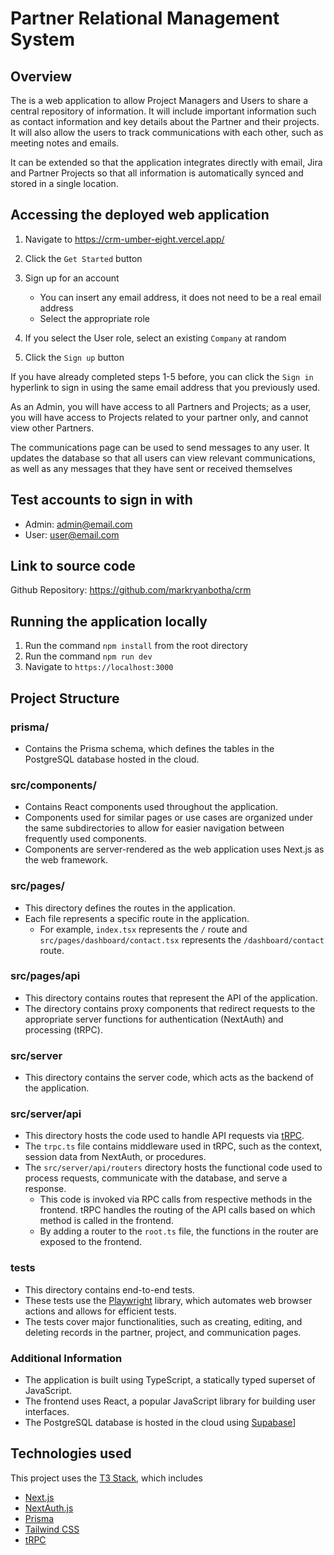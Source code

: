 # Partner Relational Management System

## Overview

The is a web application to allow Project Managers and Users to share a central repository of information. It will include important information such as contact information and key details about the Partner and their projects. It will also allow the users to track communications with each other, such as meeting notes and emails.

It can be extended so that the application integrates directly with email, Jira and Partner Projects so that all information is automatically synced and stored in a single location.

## Accessing the deployed web application

1. Navigate to https://crm-umber-eight.vercel.app/
2. Click the `Get Started` button
3. Sign up for an account

   - You can insert any email address, it does not need to be a real email address
   - Select the appropriate role

4. If you select the User role, select an existing `Company` at random
5. Click the `Sign up` button

If you have already completed steps 1-5 before, you can click the `Sign in` hyperlink to sign in using the same email address that you previously used.

As an Admin, you will have access to all Partners and Projects; as a user, you will have access to Projects related to your partner only, and cannot view other Partners.

The communications page can be used to send messages to any user. It updates the database so that all users can view relevant communications, as well as any messages that they have sent or received themselves

## Test accounts to sign in with

- Admin: admin@email.com
- User: user@email.com

## Link to source code

Github Repository: https://github.com/markryanbotha/crm

## Running the application locally

1. Run the command `npm install` from the root directory
2. Run the command `npm run dev`
3. Navigate to `https://localhost:3000`

## Project Structure

### prisma/

- Contains the Prisma schema, which defines the tables in the PostgreSQL database hosted in the cloud.

### src/components/

- Contains React components used throughout the application.
- Components used for similar pages or use cases are organized under the same subdirectories to allow for easier navigation between frequently used components.
- Components are server-rendered as the web application uses Next.js as the web framework.

### src/pages/

- This directory defines the routes in the application.
- Each file represents a specific route in the application.
  - For example, `index.tsx` represents the `/` route and `src/pages/dashboard/contact.tsx` represents the `/dashboard/contact` route.

### src/pages/api

- This directory contains routes that represent the API of the application.
- The directory contains proxy components that redirect requests to the appropriate server functions for authentication (NextAuth) and processing (tRPC).

### src/server

- This directory contains the server code, which acts as the backend of the application.

### src/server/api

- This directory hosts the code used to handle API requests via [tRPC](https://trpc.io).
- The `trpc.ts` file contains middleware used in tRPC, such as the context, session data from NextAuth, or procedures.
- The `src/server/api/routers` directory hosts the functional code used to process requests, communicate with the database, and serve a response.
  - This code is invoked via RPC calls from respective methods in the frontend. tRPC handles the routing of the API calls based on which method is called in the frontend.
  - By adding a router to the `root.ts` file, the functions in the router are exposed to the frontend.

### tests

- This directory contains end-to-end tests.
- These tests use the [Playwright](https://playwright.dev/) library, which automates web browser actions and allows for efficient tests.
- The tests cover major functionalities, such as creating, editing, and deleting records in the partner, project, and communication pages.

### Additional Information

- The application is built using TypeScript, a statically typed superset of JavaScript.
- The frontend uses React, a popular JavaScript library for building user interfaces.
- The PostgreSQL database is hosted in the cloud using [Supabase](https://supabase.com/docs/guides/database)]

## Technologies used

This project uses the [T3 Stack](https://create.t3.gg/), which includes

- [Next.js](https://nextjs.org)
- [NextAuth.js](https://next-auth.js.org)
- [Prisma](https://prisma.io)
- [Tailwind CSS](https://tailwindcss.com)
- [tRPC](https://trpc.io)
